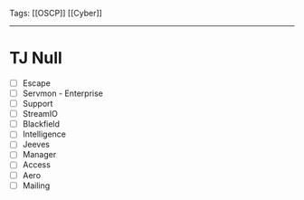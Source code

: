 Tags: [[OSCP]] [[Cyber]]

---
# TJ Null
- [ ] Escape
- [ ] Servmon - Enterprise
- [ ] Support
- [ ] StreamIO
- [ ] Blackfield
- [ ] Intelligence
- [ ] Jeeves
- [ ] Manager
- [ ] Access
- [ ] Aero
- [ ] Mailing
